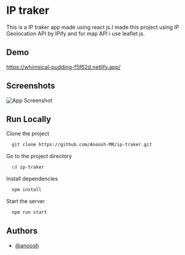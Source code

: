 
# IP traker

This is a IP traker app made using react js.I made this project using
IP Geolocation API by IPify and for map API i use leaflet js.
## Demo

https://whimsical-pudding-f5f62d.netlify.app/


## Screenshots

![App Screenshot](https://ucarecdn.com/95778793-b57d-4cec-8c2e-8c8c99f6c0c4/chrome_kWelhBPFu8.png)


## Run Locally

Clone the project

```bash
  git clone https://github.com/Anoosh-MR/ip-traker.git
```

Go to the project directory

```bash
  cd ip-traker
```

Install dependencies

```bash
  npm install
```

Start the server

```bash
  npm run start
```


## Authors

- [@anoosh](https://github.com/Anoosh-MR)


